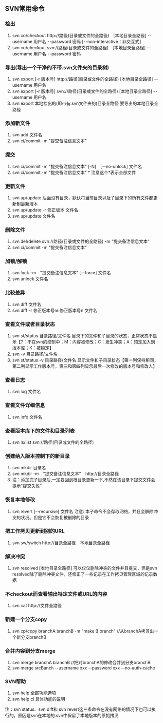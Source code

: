 ## SVN常用命令
### 检出
1. svn co/checkout http://路径(目录或文件的全路径)　[本地目录全路径] --username 用户名 --password 密码 [--non-interactive：非交互式]
2. svn co/checkout svn://路径(目录或文件的全路径)　[本地目录全路径] --username 用户名 --password 密码

### 导出(导出一个干净的不带.svn文件夹的目录树)
1. svn export [-r 版本号] http://路径(目录或文件的全路径) [本地目录全路径] --username 用户名
2. svn export [-r 版本号] svn://路径(目录或文件的全路径) [本地目录全路径] --username 用户名
3. svn export 本地检出的(即带有.svn文件夹的)目录全路径 要导出的本地目录全路径

### 添加新文件
1. svn add 文件名
2. svn ci/commit -m "提交备注信息文本"

### 提交
1. svn ci/commit -m "提交备注信息文本" [-N]　[--no-unlock] 文件名
2. svn ci/commit -m "提交备注信息文本" * 注意这个*表示全部文件

### 更新文件
1. svn up/update 后面没有目录，默认将当前目录以及子目录下的所有文件都更新到最新版本
2. svn up/update -r 修正版本 文件名
3. svn up/update 文件名

### 删除文件
1. svn del/delete svn://路径(目录或文件的全路径) -m "提交备注信息文本"
2. svn ci/commit -m "提交备注信息文本"

### 加锁/解锁
1. svn lock -m　"提交备注信息文本" [--force] 文件名 
2. svn unlock 文件名

### 比较差异
1. svn diff 文件名
2. svn diff -r 修正版本号m:修正版本号n 文件名

### 查看文件或者目录状态
1. svn st/status 目录路径/文件名 目录下的文件和子目录的状态，正常状态不显示【?：不在svn的控制中；M：内容被修改；C：发生冲突；A：预定加入到版本库；K：被锁定】
2. svn -v 目录路径/文件名 
3. svn st/status -v 目录路径/文件名 显示文件和子目录状态【第一列保持相同，第二列显示工作版本号，第三和第四列显示最后一次修改的版本号和修改人】 

### 查看日志
1. svn log 文件名

### 查看文件详细信息
1. svn info 文件名

### 查看版本库下的文件和目录列表
1. svn ls/list svn://路径(目录或文件的全路径)

### 创建纳入版本控制下的新目录
1. svn mkdir 目录名
2. svn mkdir -m　"提交备注信息文本"　http://目录全路径
3. 注：添加完子目录后,一定要回到根目录更新一下,不然在该目录下提交文件会提示"提交失败"

### 恢复本地修改
1. svn revert [--recursive] 文件名 注意: 本子命令不会存取网络，并且会解除冲突的状况。但是它不会恢复被删除的目录

### 把工作拷贝更新到别的URL
1. svn sw/switch http://目录全路径　本地目录全路径

### 解决冲突
1. svn resolved [本地目录全路径] 可以仅仅删除冲突的文件并且提交，但是svn resolved除了删除冲突文件，还修正了一些记录在工作拷贝管理区域的记录数据

### 不checkout而查看输出特定文件或URL的内容
1. svn cat http://文件全路径

### 新建一个分支copy
1. svn cp/copy branchA branchB -m "make B branch" //从branchA拷贝出一个新分支branchB

### 合并内容到分支merge
1. svn merge branchA branchB //把对branchA的修改合并到分支branchB
2. svn merge srcBanch --username xxx --password xxx --no-auth-cache

### SVN帮助
1. svn help 全部功能选项
2. svn help ci 具体功能的说明

注：svn status、svn diff和 svn revert这三条命令在没有网络的情况下也可以执行的，原因是svn在本地的.svn中保留了本地版本的原始拷贝
